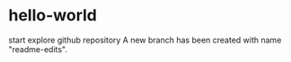 # hello-world
start explore github repository
A new branch has been created with name "readme-edits".
